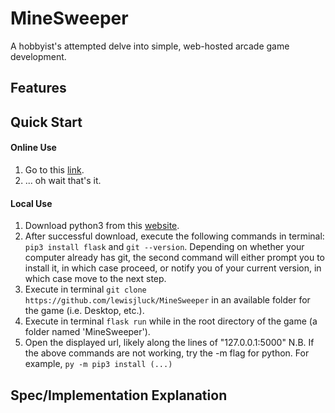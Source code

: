 # MineSweeper
A hobbyist's attempted delve into simple, web-hosted arcade game development.
## Features
## Quick Start
#### Online Use
1. Go to this [link](lewisjluck.pythonanywhere.com).
2. ... oh wait that's it.
#### Local Use
1. Download python3 from this [website](https://www.python.org/downloads/).
2. After successful download, execute the following commands in terminal: `pip3 install flask` and `git --version`. Depending on whether your computer already has git, the second command will either prompt you to install it, in which case proceed, or notify you of your current version, in which case move to the next step.
3. Execute in terminal `git clone https://github.com/lewisjluck/MineSweeper` in an available folder for the game (i.e. Desktop, etc.).
4. Execute in terminal `flask run` while in the root directory of the game (a folder named 'MineSweeper').
5. Open the displayed url, likely along the lines of "127.0.0.1:5000"
N.B. If the above commands are not working, try the -m flag for python. For example, `py -m pip3 install (...)`
## Spec/Implementation Explanation
